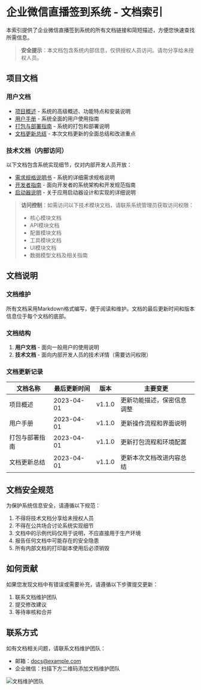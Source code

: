 # 企业微信直播签到系统 - 文档索引

本索引提供了企业微信直播签到系统的所有文档链接和简短描述，方便您快速查找所需信息。

> **安全提示**：本文档包含系统内部信息，仅供授权人员访问。请勿分享给未授权人员。

## 项目文档

### 用户文档

- [项目概述](../README.md) - 系统的高级概述、功能特点和安装说明
- [用户手册](user_manual.md) - 系统全面的用户使用指南
- [打包与部署指南](deployment.md) - 系统的打包和部署说明
- [文档更新总结](summary.md) - 本次文档更新的全面总结和改进重点

### 技术文档（内部访问）

以下文档包含系统实现细节，仅对内部开发人员开放：

- [需求规格说明书](B-P-RD.md) - 系统的详细需求规格说明
- [开发者指南](developer_guide.md) - 面向开发者的系统架构和开发规范指南
- [启动器说明](launcher.md) - 关于应用启动器设计和实现的详细说明

> **访问控制**：如需访问以下技术模块文档，请联系系统管理员获取访问权限：
>
> - 核心模块文档
> - API模块文档
> - 配置模块文档
> - 工具模块文档
> - UI模块文档
> - 数据模型文档及相关指南

## 文档说明

### 文档维护

所有文档采用Markdown格式编写，便于阅读和维护。文档的最后更新时间和版本信息位于每个文档的底部。

### 文档结构

1. **用户文档** - 面向一般用户的使用说明
2. **技术文档** - 面向内部开发人员的技术详情（需要访问权限）

### 文档更新记录

| 文档名称 | 最后更新时间 | 版本 | 主要变更 |
|---------|------------|------|---------|
| 项目概述 | 2023-04-01 | v1.1.0 | 更新功能描述，保密信息调整 |
| 用户手册 | 2023-04-01 | v1.1.0 | 更新操作流程和界面说明 |
| 打包与部署指南 | 2023-04-01 | v1.1.0 | 更新打包流程和环境配置 |
| 文档更新总结 | 2023-04-01 | v1.1.0 | 更新本次文档改进内容总结 |

## 文档安全规范

为保护系统信息安全，请遵循以下规范：

1. 不得将技术文档分享给未授权人员
2. 不得在公共场合讨论系统实现细节
3. 文档中的示例代码仅用于说明，不应直接用于生产环境
4. 报告任何文档中可能存在的安全隐患
5. 所有内部文档的打印副本使用后必须销毁

## 如何贡献

如果您发现文档中有错误或需要补充，请遵循以下步骤提交更新：

1. 联系文档维护团队
2. 提交修改建议
3. 等待审核和合并

## 联系方式

如有文档相关问题，请联系文档维护团队：

- 邮箱：docs@example.com
- 企业微信：扫描下方二维码添加文档维护团队

![文档维护团队](path/to/contact_qrcode.png) 